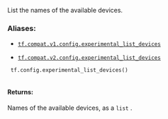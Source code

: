 List the names of the available devices.



### Aliases:

- [ `tf.compat.v1.config.experimental_list_devices` ](/api_docs/python/tf/config/experimental_list_devices)

- [ `tf.compat.v2.config.experimental_list_devices` ](/api_docs/python/tf/config/experimental_list_devices)



```
 tf.config.experimental_list_devices()
 
```



#### Returns:
Names of the available devices, as a  `list` .

